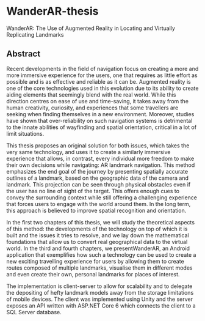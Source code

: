 # WanderAR-thesis
WanderAR: The Use of Augmented Reality in Locating and Virtually Replicating Landmarks

## Abstract
Recent developments in the field of navigation focus on creating a more and
more immersive experience for the users, one that requires as little effort as possible
and is as effective and reliable as it can be. Augmented reality is one of the core
technologies used in this evolution due to its ability to create aiding elements that
seemingly blend with the real world. While this direction centres on ease of use
and time-saving, it takes away from the human creativity, curiosity, and experiences
that some travellers are seeking when finding themselves in a new environment.
Moreover, studies have shown that over-reliability on such navigation systems is
detrimental to the innate abilities of wayfinding and spatial orientation, critical in a
lot of limit situations.

This thesis proposes an original solution for both issues, which takes the very
same technology, and uses it to create a similarly immersive experience that allows,
in contrast, every individual more freedom to make their own decisions while navigating:
AR landmark navigation. This method emphasizes the end goal of the journey
by presenting spatially accurate outlines of a landmark, based on the geographic
data of the camera and landmark. This projection can be seen through physical obstacles
even if the user has no line of sight of the target. This offers enough cues
to convey the surrounding context while still offering a challenging experience that
forces users to engage with the world around them. In the long term, this approach
is believed to improve spatial recognition and orientation.

In the first two chapters of this thesis, we will study the theoretical aspects of
this method: the developments of the technology on top of which it is built and the
issues it tries to resolve, and we lay down the mathematical foundations that allow
us to convert real geographical data to the virtual world. In the third and fourth
chapters, we presentWanderAR, an Android application that exemplifies how such
a technology can be used to create a new exciting travelling experience for users by
allowing them to create routes composed of multiple landmarks, visualise them in
different modes and even create their own, personal landmarks for places of interest.

The implementation is client-server to allow for scalability and to delegate the
depositing of hefty landmark models away from the storage limitations of mobile
devices. The client was implemented using Unity and the server exposes an API
written with ASP.NET Core 6 which connects the client to a SQL Server database.
